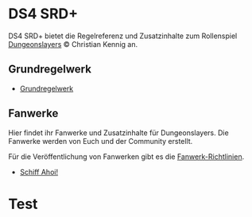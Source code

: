 # DS4 SRD+

DS4 SRD+ bietet die Regelreferenz und Zusatzinhalte zum Rollenspiel [Dungeonslayers](https://www.dungeonslayers.net) © Christian Kennig an.

## Grundregelwerk

- [Grundregelwerk](grw/index.md)

## Fanwerke

Hier findet ihr Fanwerke und Zusatzinhalte für Dungeonslayers. Die Fanwerke werden von Euch und der Community erstellt. 

Für die Veröffentlichung von Fanwerken gibt es die [Fanwerk-Richtlinien](https://www.dungeonslayers.net/fanwerk-richtlinien/).

- [Schiff Ahoi!](fanwerk/schiff-ahoi/schiff-ahoi.md)

# Test
